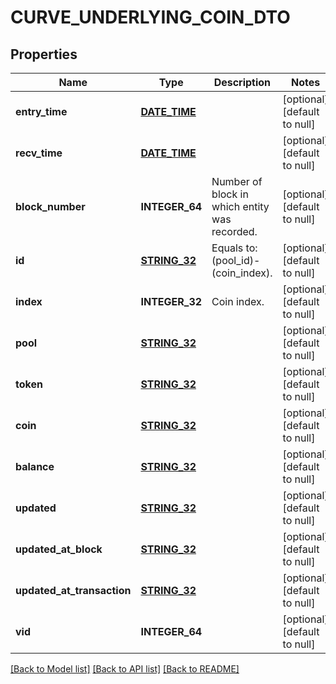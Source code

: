 # CURVE_UNDERLYING_COIN_DTO

## Properties
Name | Type | Description | Notes
------------ | ------------- | ------------- | -------------
**entry_time** | [**DATE_TIME**](DATE_TIME.md) |  | [optional] [default to null]
**recv_time** | [**DATE_TIME**](DATE_TIME.md) |  | [optional] [default to null]
**block_number** | **INTEGER_64** | Number of block in which entity was recorded. | [optional] [default to null]
**id** | [**STRING_32**](STRING_32.md) | Equals to: (pool_id)-(coin_index). | [optional] [default to null]
**index** | **INTEGER_32** | Coin index. | [optional] [default to null]
**pool** | [**STRING_32**](STRING_32.md) |  | [optional] [default to null]
**token** | [**STRING_32**](STRING_32.md) |  | [optional] [default to null]
**coin** | [**STRING_32**](STRING_32.md) |  | [optional] [default to null]
**balance** | [**STRING_32**](STRING_32.md) |  | [optional] [default to null]
**updated** | [**STRING_32**](STRING_32.md) |  | [optional] [default to null]
**updated_at_block** | [**STRING_32**](STRING_32.md) |  | [optional] [default to null]
**updated_at_transaction** | [**STRING_32**](STRING_32.md) |  | [optional] [default to null]
**vid** | **INTEGER_64** |  | [optional] [default to null]

[[Back to Model list]](../README.md#documentation-for-models) [[Back to API list]](../README.md#documentation-for-api-endpoints) [[Back to README]](../README.md)


